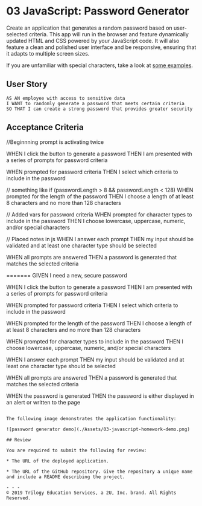 # 03 JavaScript: Password Generator

Create an application that generates a random password based on user-selected criteria. This app will run in the browser and feature dynamically updated HTML and CSS powered by your JavaScript code. It will also feature a clean and polished user interface and be responsive, ensuring that it adapts to multiple screen sizes.

If you are unfamiliar with special characters, take a look at [some examples](https://www.owasp.org/index.php/Password_special_characters).

## User Story

```
AS AN employee with access to sensitive data
I WANT to randomly generate a password that meets certain criteria
SO THAT I can create a strong password that provides greater security
```

## Acceptance Criteria
//Beginnning prompt is activating twice

WHEN I click the button to generate a password
THEN I am presented with a series of prompts for password criteria


WHEN prompted for password criteria
THEN I select which criteria to include in the password

// something like if (passwordLength > 8 && passwordLength < 128)
WHEN prompted for the length of the password
THEN I choose a length of at least 8 characters and no more than 128 characters

// Added vars for password criteria
WHEN prompted for character types to include in the password
THEN I choose lowercase, uppercase, numeric, and/or special characters

// Placed notes in js 
WHEN I answer each prompt
THEN my input should be validated and at least one character type should be selected


WHEN all prompts are answered
THEN a password is generated that matches the selected criteria


=======
GIVEN I need a new, secure password

WHEN I click the button to generate a password
THEN I am presented with a series of prompts for password criteria

WHEN prompted for password criteria
THEN I select which criteria to include in the password

WHEN prompted for the length of the password
THEN I choose a length of at least 8 characters and no more than 128 characters

WHEN prompted for character types to include in the password
THEN I choose lowercase, uppercase, numeric, and/or special characters

WHEN I answer each prompt
THEN my input should be validated and at least one character type should be selected

WHEN all prompts are answered
THEN a password is generated that matches the selected criteria

WHEN the password is generated
THEN the password is either displayed in an alert or written to the page
```

The following image demonstrates the application functionality:

![password generator demo](./Assets/03-javascript-homework-demo.png)

## Review

You are required to submit the following for review:

* The URL of the deployed application.

* The URL of the GitHub repository. Give the repository a unique name and include a README describing the project.

- - -
© 2019 Trilogy Education Services, a 2U, Inc. brand. All Rights Reserved.
